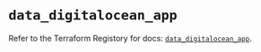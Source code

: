# `data_digitalocean_app`

Refer to the Terraform Registory for docs: [`data_digitalocean_app`](https://registry.terraform.io/providers/digitalocean/digitalocean/2.28.0/docs/data-sources/app).
